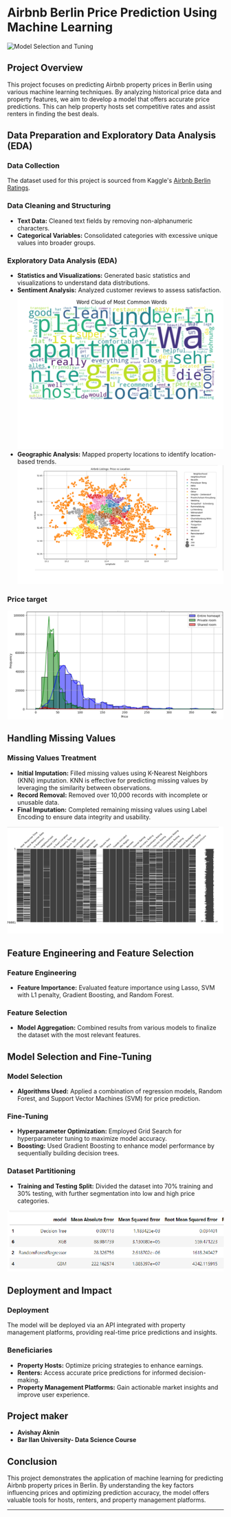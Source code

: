 # Airbnb Berlin Price Prediction Using Machine Learning

![Model Selection and Tuning](https://cdn-icons-png.flaticon.com/128/4494/4494647.png)  


## Project Overview

This project focuses on predicting Airbnb property prices in Berlin using various machine learning techniques. By analyzing historical price data and property features, we aim to develop a model that offers accurate price predictions. This can help property hosts set competitive rates and assist renters in finding the best deals.

## Data Preparation and Exploratory Data Analysis (EDA)

### Data Collection

The dataset used for this project is sourced from Kaggle's [Airbnb Berlin Ratings](https://www.kaggle.com/datasets/thedevastator/berlin-airbnb-ratings-how-hosts-measure-up).

### Data Cleaning and Structuring

- **Text Data:** Cleaned text fields by removing non-alphanumeric characters.
- **Categorical Variables:** Consolidated categories with excessive unique values into broader groups.

### Exploratory Data Analysis (EDA)

- **Statistics and Visualizations:** Generated basic statistics and visualizations to understand data distributions.
- **Sentiment Analysis:** Analyzed customer reviews to assess satisfaction.
![Sentiment Analysis](images/wordcloud.png)  
- **Geographic Analysis:** Mapped property locations to identify location-based trends.
![Geographic Analysis](images/mapprice.png)  


### Price target 

![price target Analysis](images/pricedistubation.png)  


## Handling Missing Values

### Missing Values Treatment

- **Initial Imputation:** Filled missing values using K-Nearest Neighbors (KNN) imputation. KNN is effective for predicting missing values by leveraging the similarity between observations.
- **Record Removal:** Removed over 10,000 records with incomplete or unusable data.
- **Final Imputation:** Completed remaining missing values using Label Encoding to ensure data integrity and usability.

![null msno Analysis](images/nulls.png)  

## Feature Engineering and Feature Selection

### Feature Engineering

- **Feature Importance:** Evaluated feature importance using Lasso, SVM with L1 penalty, Gradient Boosting, and Random Forest.

### Feature Selection

- **Model Aggregation:** Combined results from various models to finalize the dataset with the most relevant features.



## Model Selection and Fine-Tuning

### Model Selection

- **Algorithms Used:** Applied a combination of regression models, Random Forest, and Support Vector Machines (SVM) for price prediction.

### Fine-Tuning

- **Hyperparameter Optimization:** Employed Grid Search for hyperparameter tuning to maximize model accuracy.
- **Boosting:** Used Gradient Boosting to enhance model performance by sequentially building decision trees.

### Dataset Partitioning

- **Training and Testing Split:** Divided the dataset into 70% training and 30% testing, with further segmentation into low and high price categories.

![price target Analysis](images/models.png)  


## Deployment and Impact

### Deployment

The model will be deployed via an API integrated with property management platforms, providing real-time price predictions and insights.

### Beneficiaries

- **Property Hosts:** Optimize pricing strategies to enhance earnings.
- **Renters:** Access accurate price predictions for informed decision-making.
- **Property Management Platforms:** Gain actionable market insights and improve user experience.

## Project maker

- **Avishay Aknin**
- **Bar Ilan University- Data Science Course**

## Conclusion

This project demonstrates the application of machine learning for predicting Airbnb property prices in Berlin. By understanding the key factors influencing prices and optimizing prediction accuracy, the model offers valuable tools for hosts, renters, and property management platforms.

---

